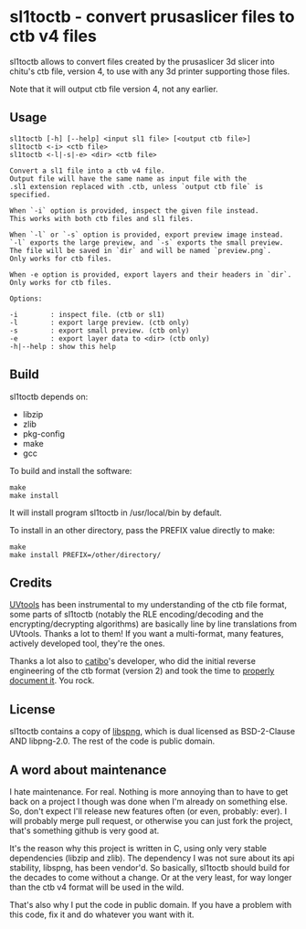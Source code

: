 # sl1toctb - convert prusaslicer files to ctb v4 files

sl1toctb allows to convert files created by the prusaslicer 3d slicer into
chitu's ctb file, version 4, to use with any 3d printer supporting those
files.

Note that it will output ctb file version 4, not any earlier.

## Usage

```
sl1toctb [-h] [--help] <input sl1 file> [<output ctb file>] 
sl1toctb <-i> <ctb file> 
sl1toctb <-l|-s|-e> <dir> <ctb file> 
  
Convert a sl1 file into a ctb v4 file. 
Output file will have the same name as input file with the 
.sl1 extension replaced with .ctb, unless `output ctb file` is 
specified. 

When `-i` option is provided, inspect the given file instead.
This works with both ctb files and sl1 files.

When `-l` or `-s` option is provided, export preview image instead.
`-l` exports the large preview, and `-s` exports the small preview.
The file will be saved in `dir` and will be named `preview.png`.
Only works for ctb files.

When -e option is provided, export layers and their headers in `dir`.
Only works for ctb files.

Options: 

-i        : inspect file. (ctb or sl1) 
-l        : export large preview. (ctb only) 
-s        : export small preview. (ctb only) 
-e        : export layer data to <dir> (ctb only) 
-h|--help : show this help 
```

## Build

sl1toctb depends on:

* libzip
* zlib
* pkg-config
* make
* gcc

To build and install the software:

```
make
make install
```

It will install program sl1toctb in /usr/local/bin by default.

To install in an other directory, pass the PREFIX value directly to make:

```
make
make install PREFIX=/other/directory/
```

## Credits

[UVtools](https://github.com/sn4k3/UVtools) has been instrumental to my
understanding of the ctb file format, some parts of sl1toctb (notably the
RLE encoding/decoding and the encrypting/decrypting algorithms) are
basically line by line translations from UVtools. Thanks a lot to them! If
you want a multi-format, many features, actively developed tool, they're the
ones.

Thanks a lot also to [catibo](https://github.com/cbiffle/catibo)'s
developer, who did the initial reverse engineering of the ctb format
(version 2) and took the time to [properly document
it](https://github.com/cbiffle/catibo/blob/master/doc/cbddlp-ctb.adoc).
You rock.

## License

sl1toctb contains a copy of [libspng](https://libspng.org/), which is dual
licensed as BSD-2-Clause AND libpng-2.0. The rest of the code is public
domain.

## A word about maintenance

I hate maintenance. For real. Nothing is more annoying than to have to get
back on a project I though was done when I'm already on something else. So,
don't expect I'll release new features often (or even, probably: ever). I
will probably merge pull request, or otherwise you can just fork the
project, that's something github is very good at.

It's the reason why this project is written in C, using only very stable
dependencies (libzip and zlib). The dependency I was not sure about its api
stability, libspng, has been vendor'd. So basically, sl1toctb should build
for the decades to come without a change. Or at the very least, for way
longer than the ctb v4 format will be used in the wild.

That's also why I put the code in public domain. If you have a problem with
this code, fix it and do whatever you want with it.
